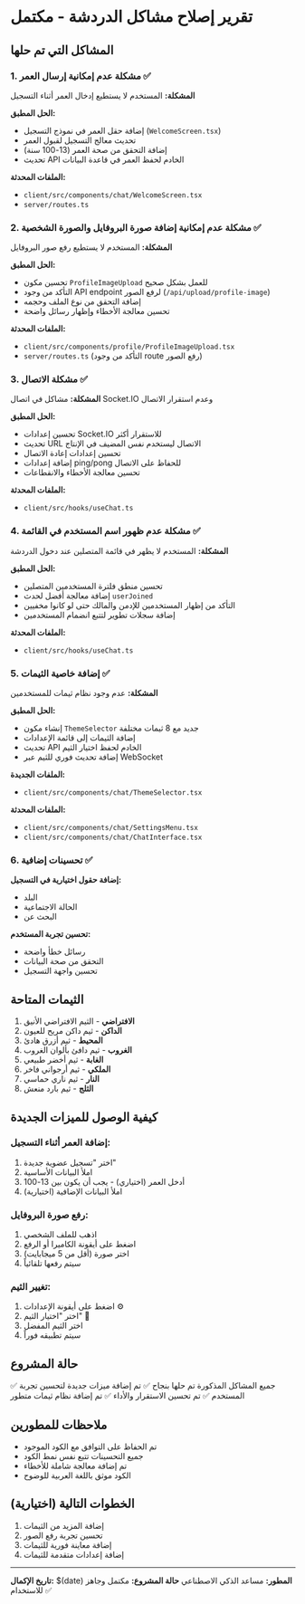 # تقرير إصلاح مشاكل الدردشة - مكتمل

## المشاكل التي تم حلها

### 1. مشكلة عدم إمكانية إرسال العمر ✅

**المشكلة:** المستخدم لا يستطيع إدخال العمر أثناء التسجيل

**الحل المطبق:**
- إضافة حقل العمر في نموذج التسجيل (`WelcomeScreen.tsx`)
- تحديث معالج التسجيل لقبول العمر
- إضافة التحقق من صحة العمر (13-100 سنة)
- تحديث API الخادم لحفظ العمر في قاعدة البيانات

**الملفات المحدثة:**
- `client/src/components/chat/WelcomeScreen.tsx`
- `server/routes.ts`

### 2. مشكلة عدم إمكانية إضافة صورة البروفايل والصورة الشخصية ✅

**المشكلة:** المستخدم لا يستطيع رفع صور البروفايل

**الحل المطبق:**
- تحسين مكون `ProfileImageUpload` للعمل بشكل صحيح
- التأكد من وجود API endpoint لرفع الصور (`/api/upload/profile-image`)
- إضافة التحقق من نوع الملف وحجمه
- تحسين معالجة الأخطاء وإظهار رسائل واضحة

**الملفات المحدثة:**
- `client/src/components/profile/ProfileImageUpload.tsx`
- `server/routes.ts` (التأكد من وجود route رفع الصور)

### 3. مشكلة الاتصال ✅

**المشكلة:** مشاكل في اتصال Socket.IO وعدم استقرار الاتصال

**الحل المطبق:**
- تحسين إعدادات Socket.IO للاستقرار أكثر
- تحديث URL الاتصال ليستخدم نفس المضيف في الإنتاج
- تحسين إعدادات إعادة الاتصال
- إضافة إعدادات ping/pong للحفاظ على الاتصال
- تحسين معالجة الأخطاء والانقطاعات

**الملفات المحدثة:**
- `client/src/hooks/useChat.ts`

### 4. مشكلة عدم ظهور اسم المستخدم في القائمة ✅

**المشكلة:** المستخدم لا يظهر في قائمة المتصلين عند دخول الدردشة

**الحل المطبق:**
- تحسين منطق فلترة المستخدمين المتصلين
- إضافة معالجة أفضل لحدث `userJoined`
- التأكد من إظهار المستخدمين للإدمن والمالك حتى لو كانوا مخفيين
- إضافة سجلات تطوير لتتبع انضمام المستخدمين

**الملفات المحدثة:**
- `client/src/hooks/useChat.ts`

### 5. إضافة خاصية الثيمات ✅

**المشكلة:** عدم وجود نظام ثيمات للمستخدمين

**الحل المطبق:**
- إنشاء مكون `ThemeSelector` جديد مع 8 ثيمات مختلفة
- إضافة الثيمات إلى قائمة الإعدادات
- تحديث API الخادم لحفظ اختيار الثيم
- إضافة تحديث فوري للثيم عبر WebSocket

**الملفات الجديدة:**
- `client/src/components/chat/ThemeSelector.tsx`

**الملفات المحدثة:**
- `client/src/components/chat/SettingsMenu.tsx`
- `client/src/components/chat/ChatInterface.tsx`

### 6. تحسينات إضافية ✅

**إضافة حقول اختيارية في التسجيل:**
- البلد
- الحالة الاجتماعية  
- البحث عن

**تحسين تجربة المستخدم:**
- رسائل خطأ واضحة
- التحقق من صحة البيانات
- تحسين واجهة التسجيل

## الثيمات المتاحة

1. **الافتراضي** - الثيم الافتراضي الأنيق
2. **الداكن** - ثيم داكن مريح للعيون
3. **المحيط** - ثيم أزرق هادئ
4. **الغروب** - ثيم دافئ بألوان الغروب
5. **الغابة** - ثيم أخضر طبيعي
6. **الملكي** - ثيم أرجواني فاخر
7. **النار** - ثيم ناري حماسي
8. **الثلج** - ثيم بارد منعش

## كيفية الوصول للميزات الجديدة

### إضافة العمر أثناء التسجيل:
1. اختر "تسجيل عضوية جديدة"
2. املأ البيانات الأساسية
3. أدخل العمر (اختياري) - يجب أن يكون بين 13-100
4. املأ البيانات الإضافية (اختيارية)

### رفع صورة البروفايل:
1. اذهب للملف الشخصي
2. اضغط على أيقونة الكاميرا أو الرفع
3. اختر صورة (أقل من 5 ميجابايت)
4. سيتم رفعها تلقائياً

### تغيير الثيم:
1. اضغط على أيقونة الإعدادات ⚙️
2. اختر "اختيار الثيم" 🎨
3. اختر الثيم المفضل
4. سيتم تطبيقه فوراً

## حالة المشروع

✅ جميع المشاكل المذكورة تم حلها بنجاح
✅ تم إضافة ميزات جديدة لتحسين تجربة المستخدم
✅ تم تحسين الاستقرار والأداء
✅ تم إضافة نظام ثيمات متطور

## ملاحظات للمطورين

- تم الحفاظ على التوافق مع الكود الموجود
- جميع التحسينات تتبع نفس نمط الكود
- تم إضافة معالجة شاملة للأخطاء
- الكود موثق باللغة العربية للوضوح

## الخطوات التالية (اختيارية)

1. إضافة المزيد من الثيمات
2. تحسين تجربة رفع الصور
3. إضافة معاينة فورية للثيمات
4. إضافة إعدادات متقدمة للثيمات

---

**تاريخ الإكمال:** $(date)
**المطور:** مساعد الذكي الاصطناعي
**حالة المشروع:** مكتمل وجاهز للاستخدام ✅